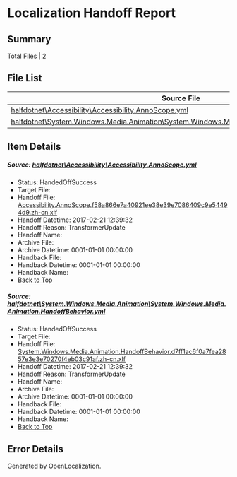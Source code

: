 # <a name='report-top'></a> Localization Handoff Report

## Summary
 Total Files | 2

## File List
 Source File | Status | Details 
 ----------- | ------ | ------- 
 [halfdotnet\Accessibility\Accessibility.AnnoScope.yml](https://github.com/OpenLocalizationTestOrg/ECMA2YamlTestRepo/blob/480df9f3e97e68ae47e1e76216320be8f459ee0a/halfdotnet/Accessibility/Accessibility.AnnoScope.yml) | HandedOffSuccess | [Details](#8c6107ddc9459795fe012b5e88fdf3e6401e9cda6)
 [halfdotnet\System.Windows.Media.Animation\System.Windows.Media.Animation.HandoffBehavior.yml](https://github.com/OpenLocalizationTestOrg/ECMA2YamlTestRepo/blob/c6b8a64b1e7c03bec94ba12a1f91e89574f0ab59/halfdotnet/System.Windows.Media.Animation/System.Windows.Media.Animation.HandoffBehavior.yml) | HandedOffSuccess | [Details](#6213bad51a7ea42e59645cb2a56eb995143e89765902)

## Item Details
##### <a name='8c6107ddc9459795fe012b5e88fdf3e6401e9cda6'></a> Source: [halfdotnet\Accessibility\Accessibility.AnnoScope.yml](https://github.com/OpenLocalizationTestOrg/ECMA2YamlTestRepo/blob/480df9f3e97e68ae47e1e76216320be8f459ee0a/halfdotnet/Accessibility/Accessibility.AnnoScope.yml)
* Status: HandedOffSuccess
* Target File: 
* Handoff File: [Accessibility.AnnoScope.f58a866e7a40921ee38e39e7086409c9e54494d9.zh-cn.xlf](https://github.com/OpenLocalizationTestOrg/ECMA2YamlTestRepo.handoff/blob/0f267da337baa445d6a96304ebad615165e59352/ol-handoff/OpenLocalizationTestOrg/ECMA2YamlTestRepo.zh-cn/master/intellisense/Accessibility.AnnoScope.f58a866e7a40921ee38e39e7086409c9e54494d9.zh-cn.xlf)
* Handoff Datetime: 2017-02-21 12:39:32
* Handoff Reason: TransformerUpdate
* Handoff Name: 
* Archive File: 
* Archive Datetime: 0001-01-01 00:00:00
* Handback File: 
* Handback Datetime: 0001-01-01 00:00:00
* Handback Name: 
* [Back to Top](#report-top)

##### <a name='6213bad51a7ea42e59645cb2a56eb995143e89765902'></a> Source: [halfdotnet\System.Windows.Media.Animation\System.Windows.Media.Animation.HandoffBehavior.yml](https://github.com/OpenLocalizationTestOrg/ECMA2YamlTestRepo/blob/c6b8a64b1e7c03bec94ba12a1f91e89574f0ab59/halfdotnet/System.Windows.Media.Animation/System.Windows.Media.Animation.HandoffBehavior.yml)
* Status: HandedOffSuccess
* Target File: 
* Handoff File: [System.Windows.Media.Animation.HandoffBehavior.d7ff1ac6f0a7fea2857e3e3e70270f4eb03c91af.zh-cn.xlf](https://github.com/OpenLocalizationTestOrg/ECMA2YamlTestRepo.handoff/blob/0f267da337baa445d6a96304ebad615165e59352/ol-handoff/OpenLocalizationTestOrg/ECMA2YamlTestRepo.zh-cn/master/intellisense/System.Windows.Media.Animation.HandoffBehavior.d7ff1ac6f0a7fea2857e3e3e70270f4eb03c91af.zh-cn.xlf)
* Handoff Datetime: 2017-02-21 12:39:32
* Handoff Reason: TransformerUpdate
* Handoff Name: 
* Archive File: 
* Archive Datetime: 0001-01-01 00:00:00
* Handback File: 
* Handback Datetime: 0001-01-01 00:00:00
* Handback Name: 
* [Back to Top](#report-top)


## Error Details

Generated by OpenLocalization.
